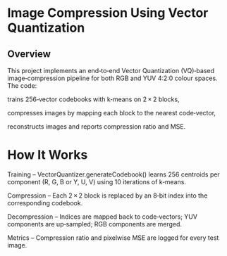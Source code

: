 # Image Compression Using Vector Quantization

## Overview

This project implements an end‑to‑end Vector Quantization (VQ)‑based image‑compression pipeline for both RGB and YUV 4:2:0 colour spaces. The code:

trains 256‑vector codebooks with k‑means on 2 × 2 blocks,

compresses images by mapping each block to the nearest code‑vector,

reconstructs images and reports compression ratio and MSE.

# How It Works

Training – VectorQuantizer.generateCodebook() learns 256 centroids per component (R, G, B or Y, U, V) using 10 iterations of k‑means.

Compression –  Each 2 × 2 block is replaced by an 8‑bit index into the corresponding codebook.

Decompression –  Indices are mapped back to code‑vectors; YUV components are up‑sampled; RGB components are merged.

Metrics –  Compression ratio and pixelwise MSE are logged for every test image.
